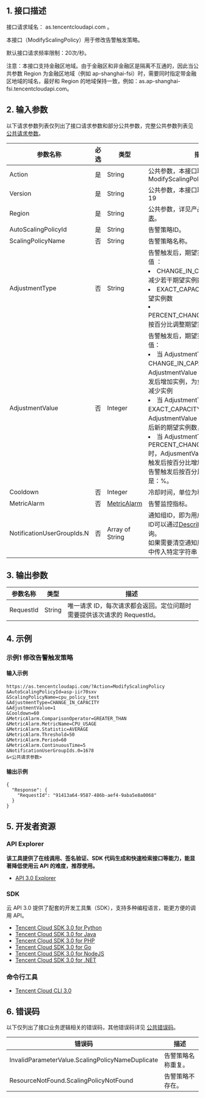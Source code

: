 ## 1. 接口描述

接口请求域名： as.tencentcloudapi.com 。

本接口（ModifyScalingPolicy）用于修改告警触发策略。

默认接口请求频率限制：20次/秒。

注意：本接口支持金融区地域。由于金融区和非金融区是隔离不互通的，因此当公共参数 Region 为金融区地域（例如 ap-shanghai-fsi）时，需要同时指定带金融区地域的域名，最好和 Region 的地域保持一致，例如：as.ap-shanghai-fsi.tencentcloudapi.com。



## 2. 输入参数

以下请求参数列表仅列出了接口请求参数和部分公共参数，完整公共参数列表见 [公共请求参数](/document/api/377/20426)。

| 参数名称 | 必选 | 类型 | 描述 |
|---------|---------|---------|---------|
| Action | 是 | String | 公共参数，本接口取值：ModifyScalingPolicy |
| Version | 是 | String | 公共参数，本接口取值：2018-04-19 |
| Region | 是 | String | 公共参数，详见产品支持的 [地域列表](/document/api/377/20426#.E5.9C.B0.E5.9F.9F.E5.88.97.E8.A1.A8)。 |
| AutoScalingPolicyId | 是 | String | 告警策略ID。 |
| ScalingPolicyName | 否 | String | 告警策略名称。 |
| AdjustmentType | 否 | String | 告警触发后，期望实例数修改方式。取值 ：<br><li>CHANGE_IN_CAPACITY：增加或减少若干期望实例数</li><li>EXACT_CAPACITY：调整至指定期望实例数</li> <li>PERCENT_CHANGE_IN_CAPACITY：按百分比调整期望实例数</li> |
| AdjustmentValue | 否 | Integer | 告警触发后，期望实例数的调整值。取值：<br><li>当 AdjustmentType 为 CHANGE_IN_CAPACITY 时，AdjustmentValue 为正数表示告警触发后增加实例，为负数表示告警触发后减少实例 </li> <li> 当 AdjustmentType 为 EXACT_CAPACITY 时，AdjustmentValue 的值即为告警触发后新的期望实例数，需要大于或等于0 </li> <li> 当 AdjustmentType 为 PERCENT_CHANGE_IN_CAPACITY 时，AdjusmentValue 为正数表示告警触发后按百分比增加实例，为负数表示告警触发后按百分比减少实例，单位是：%。 |
| Cooldown | 否 | Integer | 冷却时间，单位为秒。 |
| MetricAlarm | 否 | [MetricAlarm](/document/api/377/20453#MetricAlarm) | 告警监控指标。 |
| NotificationUserGroupIds.N | 否 | Array of String | 通知组ID，即为用户组ID集合，用户组ID可以通过[DescribeUserGroup](https://cloud.tencent.com/document/api/378/4404)查询。<br/>如果需要清空通知用户组，需要在列表中传入特定字符串 "NULL"。 |

## 3. 输出参数

| 参数名称 | 类型 | 描述 |
|---------|---------|---------|
| RequestId | String | 唯一请求 ID，每次请求都会返回。定位问题时需要提供该次请求的 RequestId。|

## 4. 示例

### 示例1 修改告警触发策略

#### 输入示例

```
https://as.tencentcloudapi.com/?Action=ModifyScalingPolicy
&AutoScalingPolicyId=asp-iir70sxv
&ScalingPolicyName=cpu_policy_test
&AdjustmentType=CHANGE_IN_CAPACITY
&AdjustmentValue=1
&Cooldown=60
&MetricAlarm.ComparisonOperator=GREATER_THAN
&MetricAlarm.MetricName=CPU_USAGE
&MetricAlarm.Statistic=AVERAGE
&MetricAlarm.Threshold=50
&MetricAlarm.Period=60
&MetricAlarm.ContinuousTime=5
&NotificationUserGroupIds.0=1678
&<公共请求参数>
```

#### 输出示例

```
{
  "Response": {
    "RequestId": "91413a64-9587-486b-aef4-9aba5e8a0068"
  }
}
```


## 5. 开发者资源

### API Explorer

**该工具提供了在线调用、签名验证、SDK 代码生成和快速检索接口等能力，能显著降低使用云 API 的难度，推荐使用。**

* [API 3.0 Explorer](https://console.cloud.tencent.com/api/explorer?Product=as&Version=2018-04-19&Action=ModifyScalingPolicy)

### SDK

云 API 3.0 提供了配套的开发工具集（SDK），支持多种编程语言，能更方便的调用 API。

* [Tencent Cloud SDK 3.0 for Python](https://github.com/TencentCloud/tencentcloud-sdk-python)
* [Tencent Cloud SDK 3.0 for Java](https://github.com/TencentCloud/tencentcloud-sdk-java)
* [Tencent Cloud SDK 3.0 for PHP](https://github.com/TencentCloud/tencentcloud-sdk-php)
* [Tencent Cloud SDK 3.0 for Go](https://github.com/TencentCloud/tencentcloud-sdk-go)
* [Tencent Cloud SDK 3.0 for NodeJS](https://github.com/TencentCloud/tencentcloud-sdk-nodejs)
* [Tencent Cloud SDK 3.0 for .NET](https://github.com/TencentCloud/tencentcloud-sdk-dotnet)

### 命令行工具

* [Tencent Cloud CLI 3.0](https://cloud.tencent.com/document/product/440/6176)

## 6. 错误码

以下仅列出了接口业务逻辑相关的错误码，其他错误码详见 [公共错误码](/document/api/377/20428#.E5.85.AC.E5.85.B1.E9.94.99.E8.AF.AF.E7.A0.81)。

| 错误码 | 描述 |
|---------|---------|
| InvalidParameterValue.ScalingPolicyNameDuplicate | 告警策略名称重复。 |
| ResourceNotFound.ScalingPolicyNotFound | 告警策略不存在。 |
